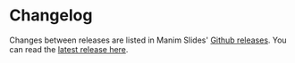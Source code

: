 # Changelog

Changes between releases are listed in Manim Slides' [Github releases](https://github.com/jeertmans/manim-slides/releases). You can read the [latest release here](https://github.com/jeertmans/manim-slides/releases).
